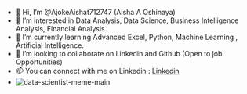 - 👋 Hi, I’m @AjokeAishat712747 (Aisha A Oshinaya)
- 👀 I’m interested in Data Analysis, Data Science, Business Intelligence Analysis, Financial Analysis.
- 🌱 I’m currently learning Advanced Excel, Python, Machine Learning , Artificial Intelligence.
- 💞️ I’m looking to collaborate on Linkedin and Github (Open to job Opportunities)
- 📫 You can connect with me on Linkedin : [Linkedin](https://www.linkedin.com/in/ajoke-oshinaya)
- ![data-scientist-meme-main](https://github.com/AjokeAishat712747/AjokeAishat712747/assets/139535267/eb140719-069d-4429-800f-816472783f16)

<!---
AjokeAishat712747/AjokeAishat712747 is a ✨ special ✨ repository because its `README.md` (this file) appears on your GitHub profile.
You can click the Preview link to take a look at your changes.
--->
